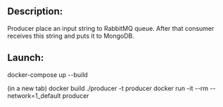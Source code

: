 ## Description:
Producer place an input string to RabbitMQ queue. After that consumer receives this string and puts it to MongoDB.

## Launch:

docker-compose up --build

(in a new tab)
docker build ./producer -t producer
docker run -it --rm --network=1_default producer
